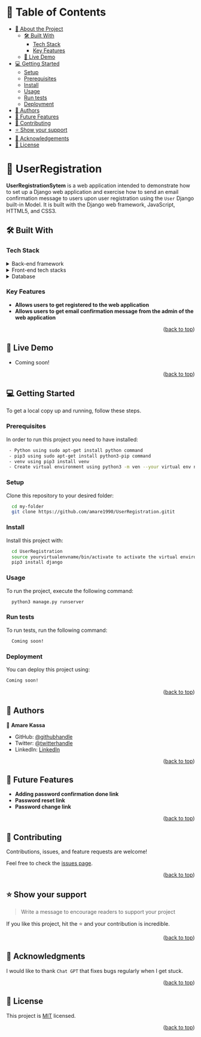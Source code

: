 <a name="readme-top"></a>


<!-- TABLE OF CONTENTS -->

# 📗 Table of Contents

- [📖 About the Project](#about-project)
  - [🛠 Built With](#built-with)
    - [Tech Stack](#tech-stack)
    - [Key Features](#key-features)
  - [🚀 Live Demo](#live-demo)
- [💻 Getting Started](#getting-started)
  - [Setup](#setup)
  - [Prerequisites](#prerequisites)
  - [Install](#install)
  - [Usage](#usage)
  - [Run tests](#run-tests)
  - [Deployment](#triangular_flag_on_post-deployment)
- [👥 Authors](#authors)
- [🔭 Future Features](#future-features)
- [🤝 Contributing](#contributing)
- [⭐️ Show your support](#support)
- [🙏 Acknowledgements](#acknowledgements)
- [📝 License](#license)

<!-- PROJECT DESCRIPTION -->

# 📖 UserRegistration <a name="about-project"></a>


**UserRegistrationSytem** is a web application intended to demonstrate how to set up a Django web application and exercise how to send an email confirmation message to users upon user registration using the `User` Django built-in Model. It is built with the Django web framework, JavaScript, HTTML5, and CSS3.

## 🛠 Built With <a name="built-with"></a>

### Tech Stack <a name="tech-stack"></a>


<details>
  <summary>Back-end framework</summary>
  <ul>
    <li><a href="https://www.djangoproject.com/">Django</a></li>
  </ul>
</details>

<details>
  <summary>Front-end tech stacks</summary>
  <ul>
    <li><a href="www.ecma-international.org/publications-and-standards/standards/ecma-262/">JavaScript</a></li>
</details>

<details>
<summary>Database</summary>
  <ul>
    <li><a href="https://www.sqlite.org/download.html">SQLite</a></li>
  </ul>
</details>

<!-- Features -->

### Key Features <a name="key-features"></a>

- **Allows users to get registered to the web application**
- **Allows users to get email confirmation message from the admin of the web application**

<p align="right">(<a href="#readme-top">back to top</a>)</p>

<!-- LIVE DEMO -->

## 🚀 Live Demo <a name="live-demo"></a>

- Coming soon!

<p align="right">(<a href="#readme-top">back to top</a>)</p>

<!-- GETTING STARTED -->

## 💻 Getting Started <a name="getting-started"></a>

To get a local copy up and running, follow these steps.

### Prerequisites

In order to run this project you need to have installed:

```sh
 - Python using sudo apt-get install python command
 - pip3 using sudo apt-get install python3-pip command
 - venv using pip3 install venv
 - Create virtual environment using python3 -m ven --your virtual env name command
```


### Setup

Clone this repository to your desired folder:


```sh
  cd my-folder
  git clone https://github.com/amare1990/UserRegistration.gitit
```

### Install

Install this project with:

```sh
  cd UserRegistration
  source yourvirtualenvname/bin/activate to activate the virtual environment in Linux
  pip3 install django

```

### Usage

To run the project, execute the following command:

```sh
  python3 manage.py runserver
```

### Run tests

To run tests, run the following command:


```sh
  Coming soon!
```

### Deployment

You can deploy this project using:


```sh
Coming soon!

```

<p align="right">(<a href="#readme-top">back to top</a>)</p>

<!-- AUTHORS -->

## 👥 Authors <a name="authors"></a>


👤 **Amare Kassa**

- GitHub: [@githubhandle](https://github.com/amare1990)
- Twitter: [@twitterhandle](https://twitter.com/amaeremek)
- LinkedIn: [LinkedIn](https://linkedin.com/in/amaremek)

<p align="right">(<a href="#readme-top">back to top</a>)</p>

<!-- FUTURE FEATURES -->

## 🔭 Future Features <a name="future-features"></a>

- **Adding password confirmation done link**
- **Password reset link**
- **Password change link**

<p align="right">(<a href="#readme-top">back to top</a>)</p>

<!-- CONTRIBUTING -->

## 🤝 Contributing <a name="contributing"></a>

Contributions, issues, and feature requests are welcome!

Feel free to check the [issues page](https://github.com/amare1990/UserRegistration/issues).

<p align="right">(<a href="#readme-top">back to top</a>)</p>

<!-- SUPPORT -->

## ⭐️ Show your support <a name="support"></a>

> Write a message to encourage readers to support your project

If you like this project, hit the ⭐️ and your contribution is incredible.

<p align="right">(<a href="#readme-top">back to top</a>)</p>

<!-- ACKNOWLEDGEMENTS -->

## 🙏 Acknowledgments <a name="acknowledgements"></a>

I would like to thank `Chat GPT` that fixes bugs regularly when I get stuck.

<p align="right">(<a href="#readme-top">back to top</a>)</p>


<!-- LICENSE -->

## 📝 License <a name="license"></a>

This project is [MIT](./LICENSE) licensed.

<p align="right">(<a href="#readme-top">back to top</a>)</p>
